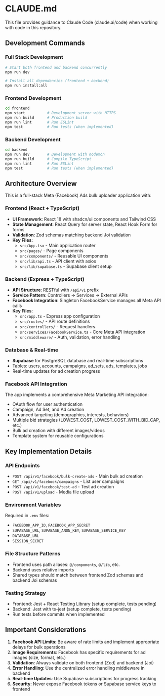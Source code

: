 # CLAUDE.md

This file provides guidance to Claude Code (claude.ai/code) when working with code in this repository.

## Development Commands

### Full Stack Development
```bash
# Start both frontend and backend concurrently
npm run dev

# Install all dependencies (frontend + backend)
npm run install:all
```

### Frontend Development
```bash
cd frontend
npm start          # Development server with HTTPS
npm run build      # Production build
npm run lint       # Run ESLint
npm test           # Run tests (when implemented)
```

### Backend Development
```bash
cd backend
npm run dev        # Development with nodemon
npm run build      # Compile TypeScript
npm run lint       # Run ESLint
npm test           # Run tests (when implemented)
```

## Architecture Overview

This is a full-stack Meta (Facebook) Ads bulk uploader application with:

### Frontend (React + TypeScript)
- **UI Framework**: React 18 with shadcn/ui components and Tailwind CSS
- **State Management**: React Query for server state, React Hook Form for forms
- **Validation**: Zod schemas matching backend Joi validation
- **Key Files**:
  - `src/App.tsx` - Main application router
  - `src/pages/` - Page components
  - `src/components/` - Reusable UI components
  - `src/lib/api.ts` - API client with axios
  - `src/lib/supabase.ts` - Supabase client setup

### Backend (Express + TypeScript)
- **API Structure**: RESTful with `/api/v1` prefix
- **Service Pattern**: Controllers → Services → External APIs
- **Facebook Integration**: Singleton FacebookService manages all Meta API calls
- **Key Files**:
  - `src/app.ts` - Express app configuration
  - `src/routes/` - API route definitions
  - `src/controllers/` - Request handlers
  - `src/services/FacebookService.ts` - Core Meta API integration
  - `src/middleware/` - Auth, validation, error handling

### Database & Real-time
- **Supabase** for PostgreSQL database and real-time subscriptions
- Tables: users, accounts, campaigns, ad_sets, ads, templates, jobs
- Real-time updates for ad creation progress

### Facebook API Integration
The app implements a comprehensive Meta Marketing API integration:
- OAuth flow for user authentication
- Campaign, Ad Set, and Ad creation
- Advanced targeting (demographics, interests, behaviors)
- Multiple bid strategies (LOWEST_COST, LOWEST_COST_WITH_BID_CAP, etc.)
- Bulk ad creation with different images/videos
- Template system for reusable configurations

## Key Implementation Details

### API Endpoints
- `POST /api/v1/facebook/bulk-create-ads` - Main bulk ad creation
- `GET /api/v1/facebook/campaigns` - List user campaigns
- `POST /api/v1/facebook/test-ad` - Test ad creation
- `POST /api/v1/upload` - Media file upload

### Environment Variables
Required in `.env` files:
- `FACEBOOK_APP_ID`, `FACEBOOK_APP_SECRET`
- `SUPABASE_URL`, `SUPABASE_ANON_KEY`, `SUPABASE_SERVICE_KEY`
- `DATABASE_URL`
- `SESSION_SECRET`

### File Structure Patterns
- Frontend uses path aliases: `@/components`, `@/lib`, etc.
- Backend uses relative imports
- Shared types should match between frontend Zod schemas and backend Joi schemas

### Testing Strategy
- Frontend: Jest + React Testing Library (setup complete, tests pending)
- Backend: Jest with ts-jest (setup complete, tests pending)
- Run tests before commits when implemented

## Important Considerations

1. **Facebook API Limits**: Be aware of rate limits and implement appropriate delays for bulk operations
2. **Image Requirements**: Facebook has specific requirements for ad images (size, format, etc.)
3. **Validation**: Always validate on both frontend (Zod) and backend (Joi)
4. **Error Handling**: Use the centralized error handling middleware in backend
5. **Real-time Updates**: Use Supabase subscriptions for progress tracking
6. **Security**: Never expose Facebook tokens or Supabase service keys to frontend